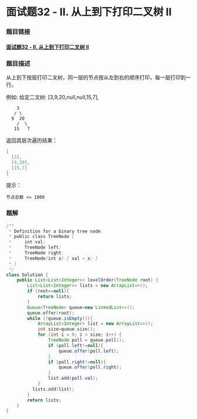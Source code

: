 # 面试题32 - II. 从上到下打印二叉树 II

### 题目链接

#### [面试题32 - II. 从上到下打印二叉树 II](https://leetcode-cn.com/problems/cong-shang-dao-xia-da-yin-er-cha-shu-ii-lcof/)



### 题目描述

从上到下按层打印二叉树，同一层的节点按从左到右的顺序打印，每一层打印到一行。

 

例如:
给定二叉树: [3,9,20,null,null,15,7],

        3
       / \
      9  20
        /  \
       15   7

返回其层次遍历结果：

```java
[
  [3],
  [9,20],
  [15,7]
]
```


提示：

```
节点总数 <= 1000
```





### 题解

```java
/**
 * Definition for a binary tree node.
 * public class TreeNode {
 *     int val;
 *     TreeNode left;
 *     TreeNode right;
 *     TreeNode(int x) { val = x; }
 * }
 */
class Solution {
    public List<List<Integer>> levelOrder(TreeNode root) {
        List<List<Integer>> lists = new ArrayList<>();
        if (root==null){
            return lists;
        }
        Queue<TreeNode> queue=new LinkedList<>();
        queue.offer(root);
        while (!queue.isEmpty()){
            ArrayList<Integer> list = new ArrayList<>();
            int size=queue.size();
            for (int i = 0; i < size; i++) {
                TreeNode poll = queue.poll();
                if (poll.left!=null){
                    queue.offer(poll.left);
                }
                if (poll.right!=null){
                    queue.offer(poll.right);
                }
                list.add(poll.val);
            }
          lists.add(list);
        }
        return lists;
    }
}
```

